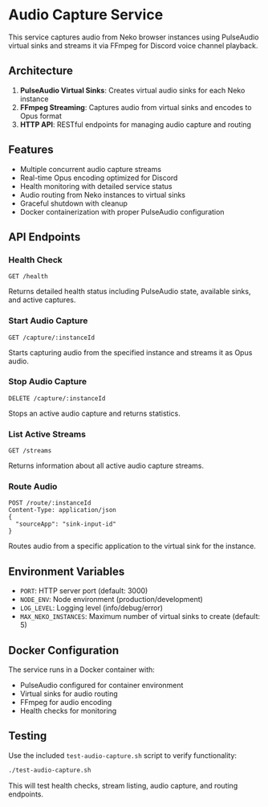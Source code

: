 # Audio Capture Service

This service captures audio from Neko browser instances using PulseAudio virtual sinks and streams it via FFmpeg for Discord voice channel playback.

## Architecture

1. **PulseAudio Virtual Sinks**: Creates virtual audio sinks for each Neko instance
2. **FFmpeg Streaming**: Captures audio from virtual sinks and encodes to Opus format
3. **HTTP API**: RESTful endpoints for managing audio capture and routing

## Features

- Multiple concurrent audio capture streams
- Real-time Opus encoding optimized for Discord
- Health monitoring with detailed service status
- Audio routing from Neko instances to virtual sinks
- Graceful shutdown with cleanup
- Docker containerization with proper PulseAudio configuration

## API Endpoints

### Health Check
```
GET /health
```
Returns detailed health status including PulseAudio state, available sinks, and active captures.

### Start Audio Capture
```
GET /capture/:instanceId
```
Starts capturing audio from the specified instance and streams it as Opus audio.

### Stop Audio Capture
```
DELETE /capture/:instanceId
```
Stops an active audio capture and returns statistics.

### List Active Streams
```
GET /streams
```
Returns information about all active audio capture streams.

### Route Audio
```
POST /route/:instanceId
Content-Type: application/json
{
  "sourceApp": "sink-input-id"
}
```
Routes audio from a specific application to the virtual sink for the instance.

## Environment Variables

- `PORT`: HTTP server port (default: 3000)
- `NODE_ENV`: Node environment (production/development)
- `LOG_LEVEL`: Logging level (info/debug/error)
- `MAX_NEKO_INSTANCES`: Maximum number of virtual sinks to create (default: 5)

## Docker Configuration

The service runs in a Docker container with:
- PulseAudio configured for container environment
- Virtual sinks for audio routing
- FFmpeg for audio encoding
- Health checks for monitoring

## Testing

Use the included `test-audio-capture.sh` script to verify functionality:

```bash
./test-audio-capture.sh
```

This will test health checks, stream listing, audio capture, and routing endpoints.